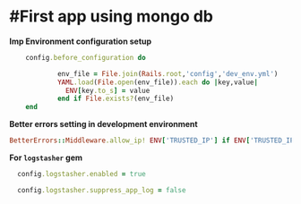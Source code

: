 #First app using mongo db
==========================

**Imp Environment configuration setup**

```ruby
	config.before_configuration do 

	        env_file = File.join(Rails.root,'config','dev_env.yml')
	        YAML.load(File.open(env_file)).each do |key,value|
	          ENV[key.to_s] = value
	        end if File.exists?(env_file)
	end
```
**Better errors setting in development environment**

```ruby
BetterErrors::Middleware.allow_ip! ENV['TRUSTED_IP'] if ENV['TRUSTED_IP']
```

**For `logstasher` gem**

```ruby
  config.logstasher.enabled = true

  config.logstasher.suppress_app_log = false
```
